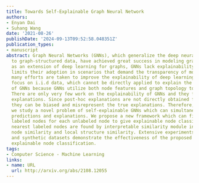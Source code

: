 ```yaml
---
title: Towards Self-Explainable Graph Neural Network
authors:
- Enyan Dai
- Suhang Wang
date: '2021-08-26'
publishDate: '2024-09-13T09:52:58.048351Z'
publication_types:
- manuscript
abstract: Graph Neural Networks (GNNs), which generalize the deep neural networks
  to graph-structured data, have achieved great success in modeling graphs. However,
  as an extension of deep learning for graphs, GNNs lack explainability, which largely
  limits their adoption in scenarios that demand the transparency of models. Though
  many efforts are taken to improve the explainability of deep learning, they mainly
  focus on i.i.d data, which cannot be directly applied to explain the predictions
  of GNNs because GNNs utilize both node features and graph topology to make predictions.
  There are only very few work on the explainability of GNNs and they focus on post-hoc
  explanations. Since post-hoc explanations are not directly obtained from the GNNs,
  they can be biased and misrepresent the true explanations. Therefore, in this paper,
  we study a novel problem of self-explainable GNNs which can simultaneously give
  predictions and explanations. We propose a new framework which can find $K$-nearest
  labeled nodes for each unlabeled node to give explainable node classification, where
  nearest labeled nodes are found by interpretable similarity module in terms of both
  node similarity and local structure similarity. Extensive experiments on real-world
  and synthetic datasets demonstrate the effectiveness of the proposed framework for
  explainable node classification.
tags:
- Computer Science - Machine Learning
links:
- name: URL
  url: http://arxiv.org/abs/2108.12055
---
```

